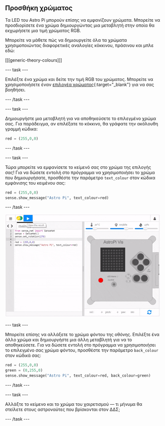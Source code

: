 ## Προσθήκη χρώματος

Τα LED του Astro Pi μπορούν επίσης να εμφανίζουν χρώματα. Μπορείτε να προσδιορίσετε ένα χρώμα δημιουργώντας μια μεταβλητή στην οποία θα εκχωρήσετε μια τιμή χρώματος RGB.

Μπορείτε να μάθετε πώς να δημιουργείτε όλα τα χρώματα χρησιμοποιώντας διαφορετικές αναλογίες κόκκινου, πράσινου και μπλε εδώ:

[[[generic-theory-colours]]]

--- task ---

Επιλέξτε ένα χρώμα και δείτε την τιμή RGB του χρώματος. Μπορείτε να χρησιμοποιήσετε έναν [επιλογέα χρώματος](https://www.w3schools.com/colors/colors_rgb.asp){:target="_blank"} για να σας βοηθήσει.

--- /task ---

--- task ---

Δημιουργήστε μια μεταβλητή για να αποθηκεύσετε το επιλεγμένο χρώμα σας. Για παράδειγμα, αν επιλέξατε το κόκκινο, θα γράφατε την ακόλουθη γραμμή κώδικα:

```python
red = (255,0,0)
```

--- /task ---

--- task ---

Τώρα μπορείτε να εμφανίσετε το κείμενό σας στο χρώμα της επιλογής σας! Για να δώσετε εντολή στο πρόγραμμα να χρησιμοποιήσει το χρώμα που δημιουργήσατε, προσθέστε την παράμετρο `text_colour` στον κώδικα εμφάνισης του κειμένου σας:

```python
red = (255,0,0)
sense.show_message("Astro Pi", text_colour=red)
```

--- /task ---

![εμφάνιση μηνύματος με χρώμα](images/show-message-color.gif)

--- task ---

Μπορείτε επίσης να αλλάξετε το χρώμα φόντου της οθόνης. Επιλέξτε ένα άλλο χρώμα και δημιουργήστε μια άλλη μεταβλητή για να το αποθηκεύσετε. Για να δώσετε εντολή στο πρόγραμμα να χρησιμοποιήσει το επιλεγμένο σας χρώμα φόντου, προσθέστε την παράμετρο `back_colour` στον κώδικά σας:

```python
red = (255,0,0)
green = (0,255,0)
sense.show_message("Astro Pi", text_colour=red, back_colour=green)
```

--- /task ---

--- task ---

Αλλάξτε το κείμενο και το χρώμα του χαιρετισμού — τι μήνυμα θα στείλετε στους αστροναύτες που βρίσκονται στον ΔΔΣ;

--- /task ---